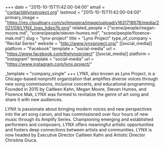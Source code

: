 +++
date = "2015-10-15T11:42:00-04:00"
email = "contact@lynxproject.org"
lastmod = "2015-10-15T11:42:00-04:00"
primary_image = "https://res.cloudinary.com/schmopera/image/upload/v1631718878/media/2021/09/LYNX_logo_hdxp7b.png"
related_people = ["scene/people/megan-moore.md", "scene/people/steven-humes.md", "scene/people/florence-mak.md"]
slug = "lynx-project"
title = "Lynx Project"
type_of_company = "Recital Series"
website = "http://www.lynxproject.org/"
[[social_media]]
platform = "Facebook"
template = "social-media"
url = "https://www.facebook.com/thelynxproject"
[[social_media]]
platform = "Instagram"
template = "social-media"
url = "https://www.instagram.com/lynx.project/"

_template = "company_single"
+++
LYNX, also known as Lynx Project, is a Chicago-based nonprofit organization that amplifies diverse voices through new song commissions, inclusive concerts, and educational programming. Founded in 2015 by Caitleen Kahn, Megan Moore, Steven Humes, and Florence Mak, LYNX was formed to revitalize the genre of art song and share it with new audiences.

LYNX is passionate about bringing modern voices and new perspectives into the art song canon, and has commissioned over four hours of new music through its Amplify Series. Championing emerging and established performers and composers, LYNX offers meaningful artistic opportunities and fosters deep connections between artists and communities. LYNX is now headed by Executive Director Caitleen Kahn and Artistic Director Christina Giuca.
